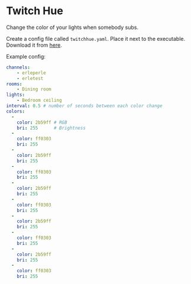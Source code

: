 # Twitch Hue

Change the color of your lights when somebody subs.

Create a config file called `twitchhue.yaml`. Place it next to the executable.  
Download it from [here](https://github.com/thomaserlang/twitchhue/releases).

Example config:

```yaml
channels:
    - erleperle
    - erletest
rooms:
    - Dining room
lights:
    - Bedroom ceiling
interval: 0.5 # number of seconds between each color change
colors:
  -
    color: 2b59ff # RGB
    bri: 255      # Brightness
  -
    color: ff0303
    bri: 255
  -
    color: 2b59ff
    bri: 255
  -
    color: ff0303
    bri: 255
  -
    color: 2b59ff
    bri: 255
  -
    color: ff0303
    bri: 255
  -
    color: 2b59ff
    bri: 255
  -
    color: ff0303
    bri: 255
  -
    color: 2b59ff
    bri: 255
  -
    color: ff0303
    bri: 255
```
